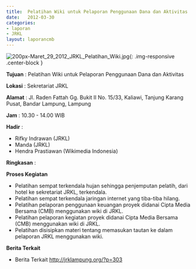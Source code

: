 ```yaml
---	
title: 	Pelatihan Wiki untuk Pelaporan Penggunaan Dana dan Aktivitas
date: 	2012-03-30
categories:	
- laporan	
- JRKL	
layout: laporancmb	
---	
```

	
![200px-Maret_29_2012_JRKL_Pelatihan_Wiki.jpg](/uploads/200px-Maret_29_2012_JRKL_Pelatihan_Wiki.jpg){: .img-responsive .center-block }	
	
**Tujuan** :	Pelatihan Wiki untuk Pelaporan Penggunaan Dana dan Aktivitas
	
**Lokasi** :	Sekretariat JRKL
	
**Alamat** : 	Jl. Raden Fattah Gg. Bukit II No. 15/33, Kaliawi, Tanjung Karang Pusat, Bandar Lampung, Lampung
	
**Jam** :	10.30 - 14.00 WIB
	
**Hadir** :	
*	Rifky Indrawan (JRKL)
*	Manda (JRKL)
*	Hendra Prastiawan (Wikimedia Indonesia)

**Ringkasan** :	

**Proses Kegiatan**
*	Pelatihan sempat terkendala hujan sehingga penjemputan pelatih, dari hotel ke sekretariat JRKL, terkendala.
*	Pelatihan sempat terkendala jaringan internet yang tiba-tiba hilang.
*	Pelatihan pelaporan penggunaan keuangan proyek didanai Cipta Media Bersama (CMB) menggunakan wiki di JRKL.
*	Pelatihan pelaporan kegiatan proyek didanai Cipta Media Bersama (CMB) menggunakan wiki di JRKL.
*	Pelatihan disisipkan materi tentang memasukan tautan ke dalam pelaporan JRKL menggunakan wiki.

**Berita Terkait** 
*	Berita Terkait http://jrklampung.org/?p=303
